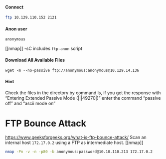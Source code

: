 #### Connect
```bash
ftp 10.129.110.152 2121
```

#### Anon user
```
anonymous
```
[[nmap]] -sC includes `ftp-anon` script
#### Download All Available Files
```shell
wget -m --no-passive ftp://anonymous:anonymous@10.129.14.136
```
#### Hint
Check the files in the directory by command ls, if you get the response with “Entering Extended Passive Mode (|||49270|)” enter the command “passive off” and “ascii mode on”

# FTP Bounce Attack
https://www.geeksforgeeks.org/what-is-ftp-bounce-attack/
Scan an internal host `172.17.0.2` using a FTP as intermediate host.
[[nmap]]
```bash
nmap -Pn -v -n -p80 -b anonymous:password@10.10.110.213 172.17.0.2
```
